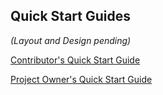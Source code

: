 ## Quick Start Guides

*(Layout and Design pending)*


[Contributor's Quick Start Guide](../guides/quickstart_contributors.md)

[Project Owner's Quick Start Guide](../guides/quickstart_project-owners.md)
